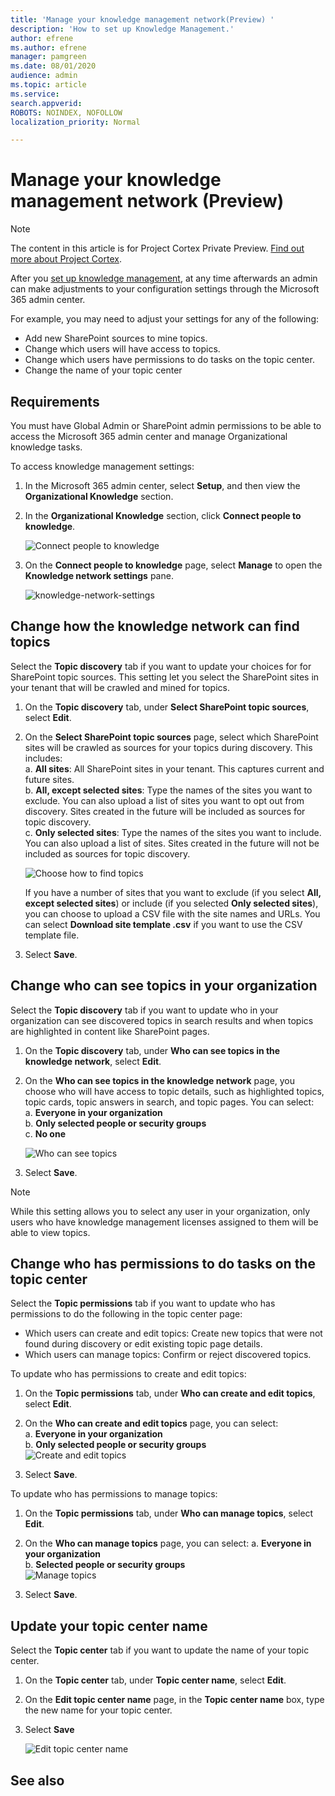 ```yaml
---
title: 'Manage your knowledge management network(Preview) '
description: 'How to set up Knowledge Management.'
author: efrene
ms.author: efrene
manager: pamgreen
ms.date: 08/01/2020
audience: admin
ms.topic: article
ms.service: 
search.appverid: 
ROBOTS: NOINDEX, NOFOLLOW
localization_priority: Normal

---
```

# Manage your knowledge management network (Preview)

> [!Note] 
> The content in this article is for Project Cortex Private Preview. [Find out more about Project Cortex](https://aka.ms/projectcortex).


After you [set up knowledge management](set-up-knowledge-network.md), at any time afterwards an admin can make adjustments to your configuration settings through the Microsoft 365 admin center.

For example, you may need to adjust your settings for any of the following:
- Add new SharePoint sources to mine topics.
- Change which users will have access to topics.
- Change which users have permissions to do tasks on the topic center.
- Change the name of your topic center


## Requirements 
You must have Global Admin or SharePoint admin permissions to be able to access the Microsoft 365 admin center and manage Organizational knowledge tasks.


To access knowledge management settings:

1. In the Microsoft 365 admin center, select **Setup**, and then view the **Organizational Knowledge** section.
2. In the **Organizational Knowledge** section, click **Connect people to knowledge**.<br/>

    ![Connect people to knowledge](../media/content-understanding/admin-org-knowledge-options.png) </br>

3. On the **Connect people to knowledge** page, select **Manage** to open the **Knowledge network settings** pane.<br/>

    ![knowledge-network-settings](../media/content-understanding/knowledge-network-settings.png) </br>

## Change how the knowledge network can find topics

Select the **Topic discovery** tab if you want to update your choices for  for SharePoint topic sources. This setting let you select the SharePoint sites in your tenant that will be crawled and mined for topics.

1. On the **Topic discovery** tab, under **Select SharePoint topic sources**, select **Edit**.
2. On the **Select SharePoint topic sources** page, select which SharePoint sites will be crawled as sources for your topics during discovery. This includes:</br>
    a. **All sites**: All SharePoint sites in your tenant. This captures current and future sites.</br>
    b. **All, except selected sites**: Type the names of the sites you want to exclude.  You can also upload a list of sites you want to opt out from discovery. Sites created in the future will be included as sources for topic discovery. </br>
    c. **Only selected sites**: Type the names of the sites you want to include. You can also upload a list of sites. Sites created in the future will not be included as sources for topic discovery. </br>

    ![Choose how to find topics](../media/content-understanding/k-manage-select-topic-source.png) </br>
   
    If you have a number of sites that you want to exclude (if you select **All, except selected sites**) or include (if you selected **Only selected sites**), you can choose to upload a CSV file with the site names and URLs. You can select **Download site template .csv** if you want to use the CSV template file.

3. Select **Save**.

##  Change who can see topics in your organization

Select the **Topic discovery** tab if you want to update who in your organization can see discovered topics in search results and when topics are highlighted in content like SharePoint pages.

1. On the **Topic discovery** tab, under **Who can see topics in the knowledge network**, select **Edit**.
2. On the **Who can see topics in the knowledge network** page, you choose who will have access to topic details, such as highlighted topics, topic cards, topic answers in search, and topic pages. You can select:</br>
    a. **Everyone in your organization**</br>
    b. **Only selected people or security groups**</br>
    c. **No one**</br>

    ![Who can see topics](../media/content-understanding/k-manage-who-can-see-topics.png) </br> 
3. Select **Save**.  
 
> [!Note] 
> While this setting allows you to select any user in your organization, only users who have knowledge management licenses assigned to them will be able to view topics.

## Change who has permissions to do tasks on the topic center

Select the **Topic permissions** tab if you want to update who has permissions to do the following in the topic center page:

- Which users can create and edit topics: Create new topics that were not found during discovery or edit existing topic page details.
- Which users can manage topics: Confirm or reject discovered topics.

To update who has permissions to create and edit topics:

1. On the **Topic permissions** tab, under **Who can create and edit topics**, select **Edit**.</br>
2. On the **Who can create and edit topics** page, you can select:</br>
    a. **Everyone in your organization**</br>
    b. **Only selected people or security groups**</br>
    ![Create and edit topics](../media/content-understanding/k-manage-who-can-create-and-edit.png) </br> 

3. Select **Save**.</br>

To update who has permissions to manage topics:

1. On the **Topic permissions** tab, under **Who can manage topics**, select **Edit**.</br>
2. On the **Who can manage topics** page, you can select:
    a. **Everyone in your organization**</br>
    b. **Selected people or security groups**</br>
    ![Manage topics](../media/content-understanding/k-manage-who-can-manage-topics.png) </br> 

3. Select **Save**.</br>


##  Update your topic center name

Select the **Topic center** tab if you want to update the name of your topic center. 

1. On the **Topic center** tab, under **Topic center name**, select **Edit**.
2. On the **Edit topic center name** page, in the **Topic center name** box, type the new name for your topic center.
3. Select **Save**

    ![Edit topic center name](../media/content-understanding/manage-topic-center-name.png) </br> 











## See also



  






